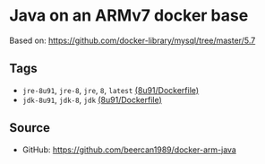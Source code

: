 # Java on an ARMv7 docker base

Based on: https://github.com/docker-library/mysql/tree/master/5.7

## Tags
* `jre-8u91`, `jre-8`, `jre`, `8`, `latest` [(8u91/Dockerfile)](https://github.com/beercan1989/docker-arm-java/blob/8u91/jre/Dockerfile)
* `jdk-8u91`, `jdk-8`, `jdk` [(8u91/Dockerfile)](https://github.com/beercan1989/docker-arm-java/blob/8u91/jdk/Dockerfile)

## Source
* GitHub: https://github.com/beercan1989/docker-arm-java
